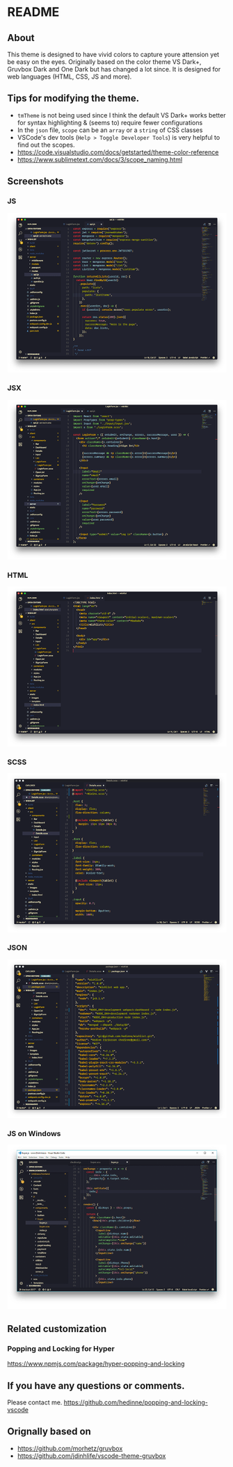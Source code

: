 # README

## About

This theme is designed to have vivid colors to capture youre attension yet be
easy on the eyes. Originally based on the color theme VS Dark+, Gruvbox Dark and
One Dark but has changed a lot since. It is designed for web languages (HTML,
CSS, JS and more).

## Tips for modifying the theme.

- `tmTheme` is not being used since I think the default VS Dark+ works better
  for syntax highlighting & (seems to) require fewer configurations
- In the `json` file, `scope` can be an `array` or a `string` of CSS classes
- VSCode's dev tools (`Help > Toggle Developer Tools`) is very helpful to find
  out the scopes.
- https://code.visualstudio.com/docs/getstarted/theme-color-reference
- https://www.sublimetext.com/docs/3/scope_naming.html

## Screenshots

### JS

![js](images/js.png)

### JSX

![jsx](images/jsx.png)

### HTML

![html](images/html.png)

### SCSS

![scss](images/scss.png)

### JSON

![json](images/json.png)

### JS on Windows

![windows](images/windows.png)

## Related customization

### Popping and Locking for Hyper

https://www.npmjs.com/package/hyper-popping-and-locking

## If you have any questions or comments.

Please contact me. https://github.com/hedinne/popping-and-locking-vscode

## Orignally based on

- https://github.com/morhetz/gruvbox
- https://github.com/jdinhlife/vscode-theme-gruvbox
